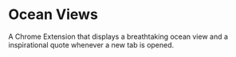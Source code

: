 # Ocean Views
A Chrome Extension that displays a breathtaking ocean view and a inspirational quote whenever a new tab is opened.
